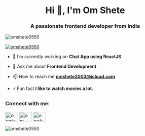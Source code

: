 <h1 align="center">Hi 👋, I'm Om Shete</h1>
<h3 align="center">A passionate frontend developer from India</h3>

<p align="left"> <img src="https://komarev.com/ghpvc/?username=omshete0550&label=Profile%20views&color=0e75b6&style=flat" alt="omshete0550" /> </p>

<p align="left"> <a href="https://twitter.com/omshete0550" target="blank"><img src="https://img.shields.io/twitter/follow/omshete0550?logo=twitter&style=for-the-badge" alt="omshete0550" /></a> </p>

- 🔭 I’m currently working on **Chat App using ReactJS**

- 💬 Ask me about **Frontend Development**

- 📫 How to reach me **omshete2003@icloud.com**

- ⚡ Fun fact **I like to watch movies a lot.**

<h3 align="left">Connect with me:</h3>
<p align="left">
<a href="https://twitter.com/omshete0550" target="blank"><img align="center" src="https://raw.githubusercontent.com/rahuldkjain/github-profile-readme-generator/master/src/images/icons/Social/twitter.svg" alt="omshete0550" height="30" width="40" /></a>
<a href="https://linkedin.com/in/om shete" target="blank"><img align="center" src="https://raw.githubusercontent.com/rahuldkjain/github-profile-readme-generator/master/src/images/icons/Social/linked-in-alt.svg" alt="om shete" height="30" width="40" /></a>
<a href="https://instagram.com/omshete_0550" target="blank"><img align="center" src="https://raw.githubusercontent.com/rahuldkjain/github-profile-readme-generator/master/src/images/icons/Social/instagram.svg" alt="omshete_0550" height="30" width="40" /></a>
</p>

<p><img align="center" src="https://github-readme-streak-stats.herokuapp.com/?user=omshete0550&" alt="omshete0550" /></p>
